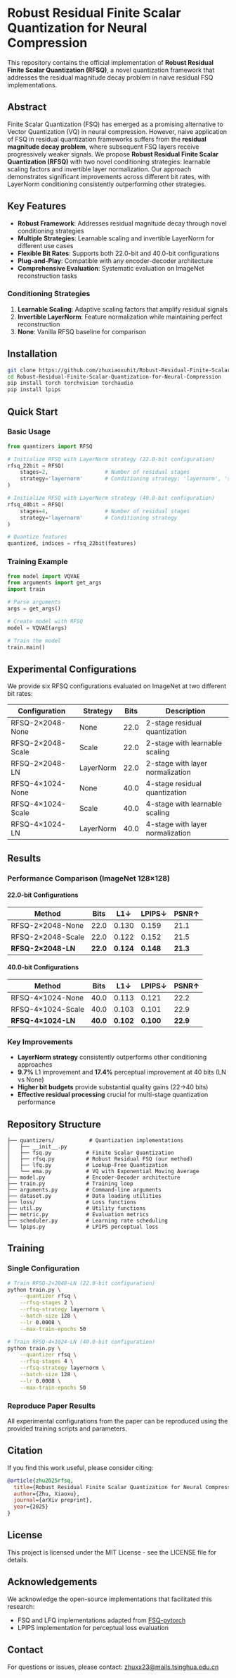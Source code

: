 # Robust Residual Finite Scalar Quantization for Neural Compression

This repository contains the official implementation of **Robust Residual Finite Scalar Quantization (RFSQ)**, a novel quantization framework that addresses the residual magnitude decay problem in naive residual FSQ implementations.

## Abstract

Finite Scalar Quantization (FSQ) has emerged as a promising alternative to Vector Quantization (VQ) in neural compression. However, naive application of FSQ in residual quantization frameworks suffers from the **residual magnitude decay problem**, where subsequent FSQ layers receive progressively weaker signals. We propose **Robust Residual Finite Scalar Quantization (RFSQ)** with two novel conditioning strategies: learnable scaling factors and invertible layer normalization. Our approach demonstrates significant improvements across different bit rates, with LayerNorm conditioning consistently outperforming other strategies.

## Key Features

- **Robust Framework**: Addresses residual magnitude decay through novel conditioning strategies
- **Multiple Strategies**: Learnable scaling and invertible LayerNorm for different use cases
- **Flexible Bit Rates**: Supports both 22.0-bit and 40.0-bit configurations
- **Plug-and-Play**: Compatible with any encoder-decoder architecture
- **Comprehensive Evaluation**: Systematic evaluation on ImageNet reconstruction tasks

### Conditioning Strategies

1. **Learnable Scaling**: Adaptive scaling factors that amplify residual signals
2. **Invertible LayerNorm**: Feature normalization while maintaining perfect reconstruction
3. **None**: Vanilla RFSQ baseline for comparison

## Installation

```bash
git clone https://github.com/zhuxiaoxuhit/Robust-Residual-Finite-Scalar-Quantization-for-Neural-Compression.git
cd Robust-Residual-Finite-Scalar-Quantization-for-Neural-Compression
pip install torch torchvision torchaudio
pip install lpips
```

## Quick Start

### Basic Usage

```python
from quantizers import RFSQ

# Initialize RFSQ with LayerNorm strategy (22.0-bit configuration)
rfsq_22bit = RFSQ(
    stages=2,                  # Number of residual stages
    strategy='layernorm'       # Conditioning strategy: 'layernorm', 'scale', or 'none'
)

# Initialize RFSQ with LayerNorm strategy (40.0-bit configuration)
rfsq_40bit = RFSQ(
    stages=4,                  # Number of residual stages
    strategy='layernorm'       # Conditioning strategy
)

# Quantize features
quantized, indices = rfsq_22bit(features)
```

### Training Example

```python
from model import VQVAE
from arguments import get_args
import train

# Parse arguments
args = get_args()

# Create model with RFSQ
model = VQVAE(args)

# Train the model
train.main()
```

## Experimental Configurations

We provide six RFSQ configurations evaluated on ImageNet at two different bit rates:

| Configuration | Strategy | Bits | Description |
|---------------|----------|------|-------------|
| RFSQ-2×2048-None | None | 22.0 | 2-stage residual quantization |
| RFSQ-2×2048-Scale | Scale | 22.0 | 2-stage with learnable scaling |
| RFSQ-2×2048-LN | LayerNorm | 22.0 | 2-stage with layer normalization |
| RFSQ-4×1024-None | None | 40.0 | 4-stage residual quantization |
| RFSQ-4×1024-Scale | Scale | 40.0 | 4-stage with learnable scaling |
| RFSQ-4×1024-LN | LayerNorm | 40.0 | 4-stage with layer normalization |

## Results

### Performance Comparison (ImageNet 128×128)

#### 22.0-bit Configurations
| Method | Bits | L1↓ | LPIPS↓ | PSNR↑ |
|--------|------|-----|--------|-------|
| RFSQ-2×2048-None | 22.0 | 0.130 | 0.159 | 21.1 |
| RFSQ-2×2048-Scale | 22.0 | 0.122 | 0.152 | 21.5 |
| **RFSQ-2×2048-LN** | **22.0** | **0.124** | **0.148** | **21.3** |

#### 40.0-bit Configurations
| Method | Bits | L1↓ | LPIPS↓ | PSNR↑ |
|--------|------|-----|--------|-------|
| RFSQ-4×1024-None | 40.0 | 0.113 | 0.121 | 22.2 |
| RFSQ-4×1024-Scale | 40.0 | 0.103 | 0.101 | 22.9 |
| **RFSQ-4×1024-LN** | **40.0** | **0.102** | **0.100** | **22.9** |

### Key Improvements

- **LayerNorm strategy** consistently outperforms other conditioning approaches
- **9.7%** L1 improvement and **17.4%** perceptual improvement at 40 bits (LN vs None)
- **Higher bit budgets** provide substantial quality gains (22→40 bits)
- **Effective residual processing** crucial for multi-stage quantization performance

## Repository Structure

```
├── quantizers/           # Quantization implementations
│   ├── __init__.py
│   ├── fsq.py           # Finite Scalar Quantization
│   ├── rfsq.py          # Robust Residual FSQ (our method)
│   ├── lfq.py           # Lookup-Free Quantization
│   └── ema.py           # VQ with Exponential Moving Average
├── model.py             # Encoder-Decoder architecture
├── train.py             # Training loop
├── arguments.py         # Command-line arguments
├── dataset.py           # Data loading utilities
├── loss/                # Loss functions
├── util.py              # Utility functions
├── metric.py            # Evaluation metrics
├── scheduler.py         # Learning rate scheduling
└── lpips.py             # LPIPS perceptual loss
```

## Training

### Single Configuration

```bash
# Train RFSQ-2×2048-LN (22.0-bit configuration)
python train.py \
    --quantizer rfsq \
    --rfsq-stages 2 \
    --rfsq-strategy layernorm \
    --batch-size 128 \
    --lr 0.0008 \
    --max-train-epochs 50

# Train RFSQ-4×1024-LN (40.0-bit configuration)
python train.py \
    --quantizer rfsq \
    --rfsq-stages 4 \
    --rfsq-strategy layernorm \
    --batch-size 128 \
    --lr 0.0008 \
    --max-train-epochs 50
```

### Reproduce Paper Results

All experimental configurations from the paper can be reproduced using the provided training scripts and parameters.

## Citation

If you find this work useful, please consider citing:

```bibtex
@article{zhu2025rfsq,
  title={Robust Residual Finite Scalar Quantization for Neural Compression},
  author={Zhu, Xiaoxu},
  journal={arXiv preprint},
  year={2025}
}
```

## License

This project is licensed under the MIT License - see the LICENSE file for details.

## Acknowledgements

We acknowledge the open-source implementations that facilitated this research:
- FSQ and LFQ implementations adapted from [FSQ-pytorch](https://github.com/duchenzhuang/FSQ-pytorch)
- LPIPS implementation for perceptual loss evaluation

## Contact

For questions or issues, please contact: zhuxx23@mails.tsinghua.edu.cn 
